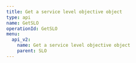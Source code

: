 ```yaml
---
title: Get a service level objective object
type: api
name: GetSLO
operationId: GetSLO
menu:
  api_v2:
    name: Get a service level objective object
    parent: SLO
---
```

